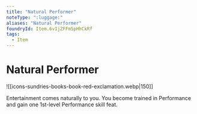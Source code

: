 ```yaml
---
title: "Natural Performer"
noteType: ":luggage:"
aliases: "Natural Performer"
foundryId: Item.6vIjZFFm5pHhCkRf
tags:
  - Item
---
```


# Natural Performer
![[icons-sundries-books-book-red-exclamation.webp|150]]

Entertainment comes naturally to you. You become trained in Performance and gain one 1st-level Performance skill feat.
